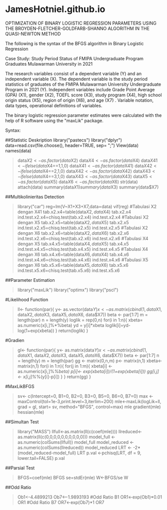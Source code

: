 # JamesHotniel.github.io
OPTIMIZATION OF BINARY LOGISTIC REGRESSION PARAMETERS USING THE BROYDEN-FLETCHER-GOLDFARB-SHANNO ALGORITHM IN THE QUASI-NEWTON METHOD

The following is the syntax of the BFGS algorithm in Binary Logistic Regression

Case Study: Study Period Status of FMIPA Undergraduate Program Graduates Mulawarman University in 2021

The research variables consist of a dependent variable (Y) and an independent variable (X). The dependent variable is the study period statistics of graduates of the FMIPA Mulawarman University Undergraduate Program in 2021 (Y). Independent variables include Grade Point Average (GPA) (X1), gender (X2), TOEFL score (X3), study program (X4), high school origin status (X5), region of origin (X6), and age (X7) . Variable notation, data types, operational definitions of variables.

The binary logistic regression parameter estimates were calculated with the help of R software using the "maxLik" package.

Syntax:

##Statistic Deskription
    library("pastecs")
    library("dplyr")
data=read.csv(file.choose(), header=TRUE, sep= ";")
View(data)
names(data)
>data$X2<-as.factor(data$X2)
>data$X4<-as.factor(data$X4)
>data$X41<-ifelse(data$X4==1,1,0)
>data$X41<-as.factor(data$X41)
>data$X42<-ifelse(data$X4==2,1,0)
>data$X42<-as.factor(data$X42)
>data$X43<-ifelse(data$X4==3,1,0)
>data$X43<-as.factor(data$X43)
>data$X5<-as.factor(data$X5)
>data$X6<-as.factor(data$X6)
>str(data)
>attach(data)
>summary(data$X1)
>summary(data$X3)
>summary(data$X7)

##Multikolinieritas Detection
>library("car")
>reg=lm(V~X1+X3+X7,data=data)
>vif(reg)
#Tabulasi X2 dengan X41
>tab.x2.x4=table(data$X2,data$X4)
>tab.x2.x4
>ind.test.x2.x4=chisq.test(tab.x2.x4)
>ind.test.x2.x4
>#Tabulasi X2 dengan X5
>tab.x2.x5=table(data$X2,data$X5)
>tab.x2.x5
>ind.test.x2.x5=chisq.test(tab.x2.x5)
>ind.test.x2.x5
#Tabulasi X2 dengan X6
>tab.x2.x6=table(data$X2,data$X6)
>tab.x2.x6
>ind.test.x2.x6=chisq.test(tab.x2.x6)
>ind.test.x2.x6
#Tabulasi X4 dengan X5
>tab.x4.x5=table(data$X4,data$X5)
>tab.x4.x5
>ind.test.x4.x5=chisq.test(tab.x4.x5)
>ind.test.x4.x5
#Tabulasi X4 dengan X6
>tab.x4.x6=table(data$X6,data$X4)
>tab.x4.x6
>ind.test.x4.x6=chisq.test(tab.x4.x6)
>ind.test.x4.x6
#Tabulasi X5 dengan X6
tab.x5.x6=table(data$X5,data$X6)
>tab.x5.x6
>ind.test.x5.x6=chisq.test(tab.x5.x6)
>ind.test.x5.x6

##Parameter Estimation
>library("maxLik")
>library("optimx")
>library("pscl")

#Likelihood Function
>ll<- function(par){
  y<- as.vector(data$Y)
  x<- as.matrix(cbind(1, data$X1, data$X2, data$X3, data$X5, data$X6, data$X7))
  beta <- par[1:7]
  m = length(par)
  n = length(y)
  loglik = rep(0,n)
  for(i in 1:n){
    xbeta= as.numeric(x[i,]%*%beta)
    yd = y[i]*xbeta
    loglik[i]=yd-log(1+exp(xbeta))
  }
  return(loglik)
}  

#Gradien
>gl<- function(par){
  y<- as.matrix(data$Y)
  x <- as.matrix(cbind(1, data$X1, data$X2, data$X3, data$X5, data$X6, data$X7))
  beta <- par[1:7]
  n = length(y)
  m = length(par)
  gg <- matrix(0,n,m)
  p<- matrix(n,1)
  xbeta<- matrix(n,1)
  for(i in 1:n){
    for(j in 1:m){
      xbeta[i] <- as.numeric(x[i,]%*%beta)
      p[i]<- exp(xbeta[i])/(1+exp(xbeta[i]))
    gg[i,j] <- x[i,j]%*%(y[i]-p[i])
    }
  }
  return(gg)
}

#MaxLikBFGS
>sv<- c(Intercept=0, B1=0, B2=0, B3=0, B5=0, B6=0, B7=0)
>max <- maxControl(tol=1e-3,print.level=3,iterlim=200)
>mle<-maxLik(logLik=ll, grad = gl, start= sv, method="BFGS", control=max)
>mle
>gradient(mle)
>hessian(mle)

##Simultan Test
>library("MASS")
>llfull<-as.matrix(ll(c(coef(mle))))
>llreduced<-as.matrix(ll(c(0,0,0,0,0,0,0,0,0,0)))
>model_full <- as.numeric(colSums(llfull))
>model_full
>model_reduced <-as.numeric(colSums(llreduced))
>model_reduced
>LRT <- -2*(model_reduced-model_full)
>LRT
>p.val <-pchisq(LRT, df = 9, lower.tail=FALSE)
>p.val

##Parsial Test
>BFGS=coef(mle)
>BFGS
>se=stdEr(mle)
>W<-BFGS/se
>W

##Odd Ratio
>Ob1<-4.4899213
>Ob7<--1.9893193
#Odd Ratio B1
>OR1<-exp(Ob1)*0.01
>OR1
#Odd Ratio B7
>OR7<-exp(Ob7)*1
>OR7
